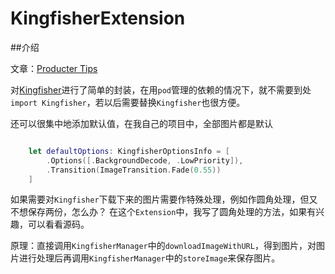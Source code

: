 # KingfisherExtension


##介绍


文章：[Producter Tips](http://tips.producter.io)


对[Kingfisher](https://github.com/onevcat/Kingfisher)进行了简单的封装，在用`pod`管理的依赖的情况下，就不需要到处`import Kingfisher`，若以后需要替换`Kingfisher`也很方便。


还可以很集中地添加默认值，在我自己的项目中，全部图片都是默认


```swift

	let defaultOptions: KingfisherOptionsInfo = [
        .Options([.BackgroundDecode, .LowPriority]),
        .Transition(ImageTransition.Fade(0.55))
    ]

```

如果需要对`Kingfisher`下载下来的图片需要作特殊处理，例如作圆角处理，但又不想保存两份，怎么办？
在这个`Extension`中，我写了圆角处理的方法，如果有兴趣，可以看看源码。

原理：直接调用`KingfisherManager`中的`downloadImageWithURL`，得到图片，对图片进行处理后再调用`KingfisherManager`中的`storeImage`来保存图片。






